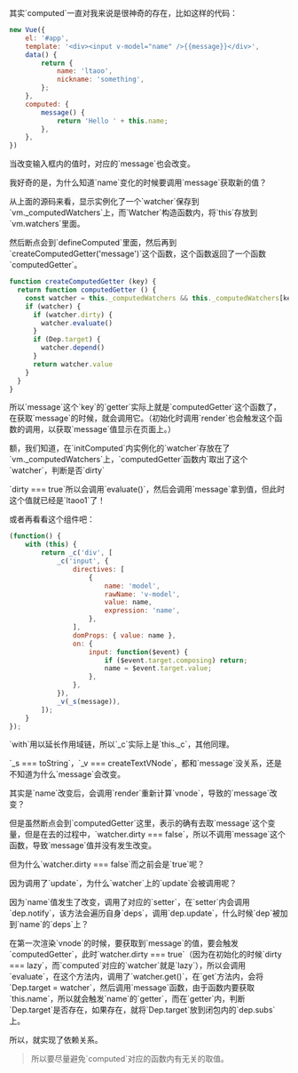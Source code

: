 

其实\`computed\`一直对我来说是很神奇的存在，比如这样的代码：



```javascript
new Vue({
	el: '#app',
	template: '<div><input v-model="name" />{{message}}</div>',
	data() {
		return {
			name: 'ltaoo',
			nickname: 'something',
		};
	},
	computed: {
		message() {
			return 'Hello ' + this.name; 
		},
	},
})
```

当改变输入框内的值时，对应的\`message\`也会改变。



我好奇的是，为什么知道\`name\`变化的时候要调用\`message\`获取新的值？



从上面的源码来看，显示实例化了一个\`watcher\`保存到\`vm.\_computedWatchers\`上，而\`Watcher\`构造函数内，将\`this\`存放到\`vm.watchers\`里面。



然后断点会到\`defineComputed\`里面，然后再到\`createComputedGetter\('message'\)\`这个函数，这个函数返回了一个函数\`computedGetter\`。



```javascript
function createComputedGetter (key) {
  return function computedGetter () {
    const watcher = this._computedWatchers && this._computedWatchers[key]
    if (watcher) {
      if (watcher.dirty) {
        watcher.evaluate()
      }
      if (Dep.target) {
        watcher.depend()
      }
      return watcher.value
    }
  }
}
```



所以\`message\`这个\`key\`的\`getter\`实际上就是\`computedGetter\`这个函数了，在获取\`message\`的时候，就会调用它。（初始化时调用\`render\`也会触发这个函数的调用，以获取\`message\`值显示在页面上。）



额，我们知道，在\`initComputed\`内实例化的\`watcher\`存放在了\`vm.\_computedWatchers\`上，\`computedGetter\`函数内\`取出了这个\`watcher\`，判断是否\`dirty\`



\`dirty === true\`所以会调用\`evaluate\(\)\`，然后会调用\`message\`拿到值，但此时这个值就已经是\`ltaoo1\`了！



或者再看看这个组件吧：



```javascript
(function() {
    with (this) {
        return _c('div', [
            _c('input', {
                directives: [
                    {
                        name: 'model',
                        rawName: 'v-model',
                        value: name,
                        expression: 'name',
                    },
                ],
                domProps: { value: name },
                on: {
                    input: function($event) {
                        if ($event.target.composing) return;
                        name = $event.target.value;
                    },
                },
            }),
            _v(_s(message)),
        ]);
    }
});
```



\`with\`用以延长作用域链，所以\`\_c\`实际上是\`this.\_c\`，其他同理。

\`\_s === toString\`，\`\_v === createTextVNode\`，都和\`message\`没关系，还是不知道为什么\`message\`会改变。



其实是\`name\`改变后，会调用\`render\`重新计算\`vnode\`，导致的\`message\`改变？



但是虽然断点会到\`computedGetter\`这里，表示的确有去取\`message\`这个变量，但是在去的过程中，\`watcher.dirty === false\`，所以不调用\`message\`这个函数，导致\`message\`值并没有发生改变。



但为什么\`watcher.dirty === false\`而之前会是\`true\`呢？



因为调用了\`update\`，为什么\`watcher\`上的\`update\`会被调用呢？



因为\`name\`值发生了改变，调用了对应的\`setter\`，在\`setter\`内会调用\`dep.notify\`，该方法会遍历自身\`deps\`，调用\`dep.update\`，什么时候\`dep\`被加到\`name\`的\`deps\`上？



在第一次渲染\`vnode\`的时候，要获取到\`message\`的值，要会触发\`computedGetter\`，此时\`watcher.dirty === true\`（因为在初始化的时候\`dirty === lazy\`，而\`computed\`对应的\`watcher\`就是\`lazy\`），所以会调用\`evaluate\`，在这个方法内，调用了\`watcher.get\(\)\`，在\`get\`方法内，会将\`Dep.target = watcher\`，然后调用\`message\`函数，由于函数内要获取\`this.name\`，所以就会触发\`name\`的\`getter\`，而在\`getter\`内，判断\`Dep.target\`是否存在，如果存在，就将\`Dep.target\`放到闭包内的\`dep.subs\`上。



所以，就实现了依赖关系。



> 所以要尽量避免\`computed\`对应的函数内有无关的取值。



